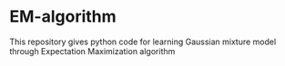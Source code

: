 # EM-algorithm
This repository gives python code for learning Gaussian mixture model through Expectation Maximization algorithm 

